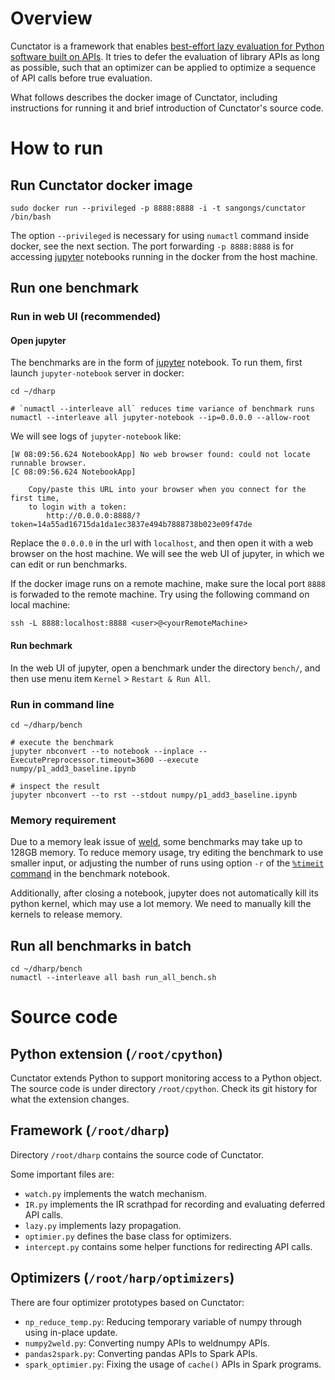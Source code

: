 # Overview

Cunctator is a framework that enables [best-effort lazy evaluation for Python software built on APIs](https://2021.ecoop.org/details/ecoop-2021-ecoop-research-papers/17/Best-Effort-Lazy-Evaluation-for-Python-Software-Built-On-APIs). It tries to defer the evaluation of library APIs as long as possible, such that an optimizer can be applied to optimize a sequence of API calls before true evaluation.

What follows describes the docker image of Cunctator, including instructions for running it and brief introduction of Cunctator's source code.

# How to run

## Run Cunctator docker image
```
sudo docker run --privileged -p 8888:8888 -i -t sangongs/cunctator /bin/bash
```

The option `--privileged` is necessary for using `numactl` command inside docker, see the next section. The port forwarding `-p 8888:8888` is for accessing [jupyter](https://jupyter.org/) notebooks running in the docker from the host machine.

## Run one benchmark

### Run in web UI (recommended)

#### Open jupyter
The benchmarks are in the form of [jupyter](https://jupyter.org/) notebook. To run them, first launch `jupyter-notebook` server in docker:
```
cd ~/dharp

# `numactl --interleave all` reduces time variance of benchmark runs
numactl --interleave all jupyter-notebook --ip=0.0.0.0 --allow-root
```
We will see logs of `jupyter-notebook` like:
```
[W 08:09:56.624 NotebookApp] No web browser found: could not locate runnable browser.
[C 08:09:56.624 NotebookApp] 
    
    Copy/paste this URL into your browser when you connect for the first time,
    to login with a token:
        http://0.0.0.0:8888/?token=14a55ad16715da1da1ec3837e494b7888738b023e09f47de
```

Replace the `0.0.0.0` in the url with `localhost`, and then open it with a web browser on the host machine. We will see the web UI of jupyter, in which we can edit or run benchmarks.

If the docker image runs on a remote machine, make sure the local port `8888` is forwaded to the remote machine. Try using the following command on local machine:
```
ssh -L 8888:localhost:8888 <user>@<yourRemoteMachine>
```

#### Run bechmark

In the web UI of jupyter, open a benchmark under the directory `bench/`, and then use menu item `Kernel` > `Restart & Run All`.

### Run in command line
```
cd ~/dharp/bench

# execute the benchmark
jupyter nbconvert --to notebook --inplace --ExecutePreprocessor.timeout=3600 --execute numpy/p1_add3_baseline.ipynb

# inspect the result
jupyter nbconvert --to rst --stdout numpy/p1_add3_baseline.ipynb
```

### Memory requirement

Due to a memory leak issue of [weld](https://github.com/weld-project/weld), some benchmarks may take up to 128GB memory. To reduce memory usage, try editing the benchmark to use smaller input, or adjusting the number of runs using option `-r` of the [`%timeit` command](https://ipython.readthedocs.io/en/stable/interactive/magics.html#magic-timeit) in the benchmark notebook.

Additionally, after closing a notebook, jupyter does not automatically kill its python kernel, which may use a lot memory. We need to manually kill the kernels to release memory.

## Run all benchmarks in batch
```
cd ~/dharp/bench
numactl --interleave all bash run_all_bench.sh
```

# Source code

## Python extension (`/root/cpython`)
Cunctator extends Python to support monitoring access to a Python object. The source code is under directory `/root/cpython`. Check its git history for what the extension changes.

## Framework (`/root/dharp`)

Directory `/root/dharp` contains the source code of Cunctator. 

Some important files are:
* `watch.py` implements the watch mechanism.
* `IR.py` implements the IR scrathpad for recording and evaluating deferred API calls.
* `lazy.py` implements lazy propagation.
* `optimier.py` defines the base class for optimizers.
* `intercept.py` contains some helper functions for redirecting API calls.

## Optimizers (`/root/harp/optimizers`)

There are four optimizer prototypes based on Cunctator:
* `np_reduce_temp.py`: Reducing temporary variable of numpy through using in-place update.
* `numpy2weld.py`: Converting numpy APIs to weldnumpy APIs.
* `pandas2spark.py`: Converting pandas APIs to Spark APIs.
* `spark_optimier.py`: Fixing the usage of `cache()` APIs in Spark programs.
